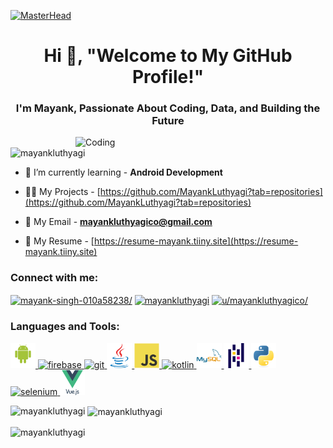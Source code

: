 [![MasterHead](https://d2b51ty6e7cgah.cloudfront.net/a529lo%2Fpreview%2F59933846%2Fmain_large.gif?response-content-disposition=inline%3Bfilename%3D%22main_large.gif%22%3B&response-content-type=image%2Fgif&Expires=1723109575&Signature=h0Ynvt~Cvzpvt33WxOq1wCbzCqVRZa4c3e7Y6nClyu7p2PSn8zcEqeZkW73JnhkvYaIleyJk0aaGwUf~hMH29ruYvjuhCrBuA2RwjxHkya72zJvJ1fpHN~tX4eKMS7s6eA~uABUykYa8NrUADhVNo1NnWAuLWPjVQ7fl~CKjWsPX~g~KzB54LX-sSL5pqrCjSPD13PZ4C-k2RpzB0IA4HyyYxixc1GxPL-5Nn6wcCOuQpnQZeS1ZgWBunZPZCYnxweuyLpvhFga0AktcnsDrEAi~8RMne62llaA9lZjL~pHn4VS1R3OMMxx4aEpyyqeiMnj50Ne4Wt9o4rPd0TM~3A__&Key-Pair-Id=APKAJT5WQLLEOADKLHBQ)](https://rishavchanda.io)
<h1 align="center">Hi 👋, "Welcome to My GitHub Profile!"</h1>
<h3 align="center">I'm Mayank, Passionate About Coding, Data, and Building the Future</h3>
<img align="right" alt="Coding" width="400" src="https://camo.githubusercontent.com/7de37139d0b4c1ce40865e799b446c0e963a3dd8fb68d239707237c40604fa3d/68747470733a2f2f63646e2e6472696262626c652e636f6d2f75736572732f3733303730332f73637265656e73686f74732f363538313234332f6176656e746f2e676966">

<p align="left"> <img src="https://komarev.com/ghpvc/?username=mayankluthyagi&label=Profile%20views&color=0e75b6&style=flat" alt="mayankluthyagi" /> </p>

- 📗 I’m currently learning - **Android Development**

- 👨‍💻 My Projects - [https://github.com/MayankLuthyagi?tab=repositories](https://github.com/MayankLuthyagi?tab=repositories)

- 📧 My Email - **mayankluthyagico@gmail.com**

- 📄 My Resume - [https://resume-mayank.tiiny.site](https://resume-mayank.tiiny.site)

<h3 align="left">Connect with me:</h3>
<p align="left">
<a href="https://www.linkedin.com/in/mayank012" target="blank"><img align="center" src="https://raw.githubusercontent.com/rahuldkjain/github-profile-readme-generator/master/src/images/icons/Social/linked-in-alt.svg" alt="mayank-singh-010a58238/" height="30" width="40" /></a>
<a href="https://www.codechef.com/users/mayankluthyagi" target="blank"><img align="center" src="https://cdn.jsdelivr.net/npm/simple-icons@3.1.0/icons/codechef.svg" alt="mayankluthyagi" height="30" width="40" /></a>
<a href="https://www.leetcode.com/u/mayankluthyagi/" target="blank"><img align="center" src="https://raw.githubusercontent.com/rahuldkjain/github-profile-readme-generator/master/src/images/icons/Social/leet-code.svg" alt="u/mayankluthyagico/" height="30" width="40" /></a>
</p>

<h3 align="left">Languages and Tools:</h3>
<p align="left"> <a href="https://developer.android.com" target="_blank" rel="noreferrer"> <img src="https://raw.githubusercontent.com/devicons/devicon/master/icons/android/android-original-wordmark.svg" alt="android" width="40" height="40"/> </a> <a href="https://firebase.google.com/" target="_blank" rel="noreferrer"> <img src="https://www.vectorlogo.zone/logos/firebase/firebase-icon.svg" alt="firebase" width="40" height="40"/> </a> <a href="https://git-scm.com/" target="_blank" rel="noreferrer"> <img src="https://www.vectorlogo.zone/logos/git-scm/git-scm-icon.svg" alt="git" width="40" height="40"/> </a> <a href="https://www.java.com" target="_blank" rel="noreferrer"> <img src="https://raw.githubusercontent.com/devicons/devicon/master/icons/java/java-original.svg" alt="java" width="40" height="40"/> </a> <a href="https://developer.mozilla.org/en-US/docs/Web/JavaScript" target="_blank" rel="noreferrer"> <img src="https://raw.githubusercontent.com/devicons/devicon/master/icons/javascript/javascript-original.svg" alt="javascript" width="40" height="40"/> </a> <a href="https://kotlinlang.org" target="_blank" rel="noreferrer"> <img src="https://www.vectorlogo.zone/logos/kotlinlang/kotlinlang-icon.svg" alt="kotlin" width="40" height="40"/> </a> <a href="https://www.mysql.com/" target="_blank" rel="noreferrer"> <img src="https://raw.githubusercontent.com/devicons/devicon/master/icons/mysql/mysql-original-wordmark.svg" alt="mysql" width="40" height="40"/> </a> <a href="https://pandas.pydata.org/" target="_blank" rel="noreferrer"> <img src="https://raw.githubusercontent.com/devicons/devicon/2ae2a900d2f041da66e950e4d48052658d850630/icons/pandas/pandas-original.svg" alt="pandas" width="40" height="40"/> </a> <a href="https://www.python.org" target="_blank" rel="noreferrer"> <img src="https://raw.githubusercontent.com/devicons/devicon/master/icons/python/python-original.svg" alt="python" width="40" height="40"/> </a> <a href="https://www.selenium.dev" target="_blank" rel="noreferrer"> <img src="https://raw.githubusercontent.com/detain/svg-logos/780f25886640cef088af994181646db2f6b1a3f8/svg/selenium-logo.svg" alt="selenium" width="40" height="40"/> </a> <a href="https://vuejs.org/" target="_blank" rel="noreferrer"> <img src="https://raw.githubusercontent.com/devicons/devicon/master/icons/vuejs/vuejs-original-wordmark.svg" alt="vuejs" width="40" height="40"/> </a> </p>

<p><img align="left" src="https://github-readme-stats.vercel.app/api/top-langs?username=mayankluthyagi&show_icons=true&locale=en&layout=compact" alt="mayankluthyagi" /></p>

<p>&nbsp;<img align="center" src="https://github-readme-stats.vercel.app/api?username=mayankluthyagi&show_icons=true&locale=en" alt="mayankluthyagi" /></p>

<p><img align="center" src="https://github-readme-streak-stats.herokuapp.com/?user=mayankluthyagi&" alt="mayankluthyagi" /></p>
